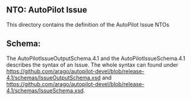 NTO: AutoPilot Issue
-----

This directory contains the definition of the AutoPilot Issue NTOs


Schema:
--

The AutoPilotIssueOutputSchema.4.1 and the AutoPilotIssueSchema.4.1 describes the syntax of an Issue. The whole syntax can found under https://github.com/arago/autopilot-devel/blob/release-4.1/schemas/IssueOutputSchema.xsd and 
https://github.com/arago/autopilot-devel/blob/release-4.1/schemas/IssueSchema.xsd.
